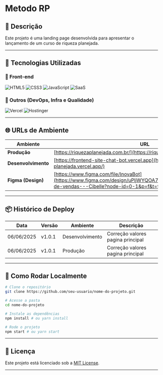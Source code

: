 
# Metodo RP

## 📘 Descrição

Este projeto é uma landing page desenvolvida para apresentar o lançamento de um curso de riqueza planejada.

---

## 🚀 Tecnologias Utilizadas

### 🎨 Front-end

![HTML5](https://img.shields.io/badge/HTML5-E34F26?style=for-the-badge\&logo=html5\&logoColor=white)
![CSS3](https://img.shields.io/badge/CSS3-1572B6?style=for-the-badge\&logo=css3\&logoColor=white)
![JavaScript](https://img.shields.io/badge/JavaScript-F7DF1E?style=for-the-badge\&logo=javascript\&logoColor=black)
![SaaS](https://img.shields.io/badge/SaaS-ff4088?style=for-the-badge\&logo=saas\&logoColor=white)

### 🧰 Outros (DevOps, Infra e Qualidade)

![Vercel](https://img.shields.io/badge/Vercel-000000?style=for-the-badge\&logo=vercel\&logoColor=white)
![Hostinger](https://img.shields.io/badge/Hostinger-673de6?style=for-the-badge\&logo=hostinger\&logoColor=white)

---

## 🌐 URLs de Ambiente

| Ambiente            | URL                                                                                                                                                             |
| ------------------- | --------------------------------------------------------------------------------------------------------------------------------------------------------------- |
| **Produção**        | [https://riquezaplanejada.com.br/](https://riquezaplanejada.com.br/)                                                                                            |
| **Desenvolvimento** | [https://frontend-site-chat-bot.vercel.app](https://front-end-lp-riqueza-planejada.vercel.app/)                                                                 |
| **Figma (Design)**  | [https://www.figma.com/file/InovaBot](https://www.figma.com/design/uPljWYQOA74by8HXuEC2k4/P%C3%A1gina-de-vendas---Cibelle?node-id=0-1&p=f&t=9M94VCLbzuyqDZbY-0) |

---

## 📦 Histórico de Deploy

| Data       | Versão | Ambiente        | Descrição                         |
| ---------- | ------ | --------------- | --------------------------------- |
| 06/06/2025 | v1.0.1 | Desenvolvimento | Correção valores pagina principal |
| 06/06/2025 | v1.0.1 | Produção        | Correção valores pagina principal |

---

## 📂 Como Rodar Localmente

```bash
# Clone o repositório
git clone https://github.com/seu-usuario/nome-do-projeto.git

# Acesse a pasta
cd nome-do-projeto

# Instale as dependências
npm install # ou yarn install

# Rode o projeto
npm start # ou yarn start
```

---

## 📄 Licença

Este projeto está licenciado sob a [MIT License](LICENSE).

---

